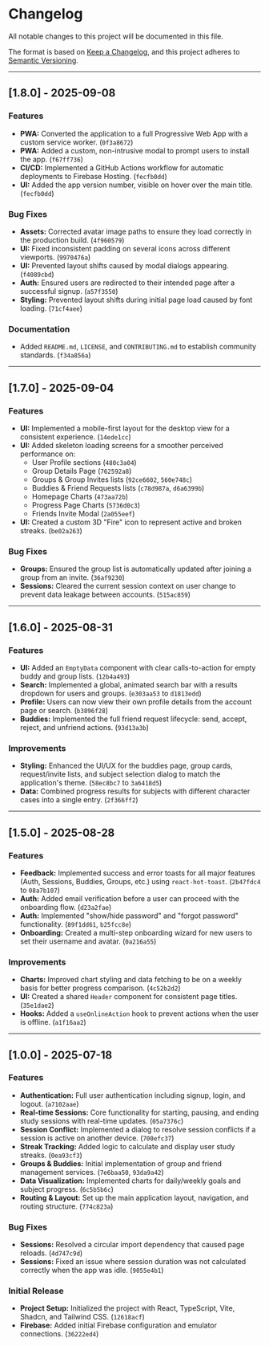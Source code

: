 # Changelog

All notable changes to this project will be documented in this file.

The format is based on [Keep a Changelog](https://keepachangelog.com/en/1.0.0/),
and this project adheres to [Semantic Versioning](https://semver.org/spec/v2.0.0.html).

---

## [1.8.0] - 2025-09-08

### Features

- **PWA:** Converted the application to a full Progressive Web App with a custom service worker. (`0f3a8672`)
- **PWA:** Added a custom, non-intrusive modal to prompt users to install the app. (`f67ff736`)
- **CI/CD:** Implemented a GitHub Actions workflow for automatic deployments to Firebase Hosting. (`fecfb0dd`)
- **UI:** Added the app version number, visible on hover over the main title. (`fecfb0dd`)

### Bug Fixes

- **Assets:** Corrected avatar image paths to ensure they load correctly in the production build. (`4f960579`)
- **UI:** Fixed inconsistent padding on several icons across different viewports. (`9970476a`)
- **UI:** Prevented layout shifts caused by modal dialogs appearing. (`f4089cbd`)
- **Auth:** Ensured users are redirected to their intended page after a successful signup. (`a57f3550`)
- **Styling:** Prevented layout shifts during initial page load caused by font loading. (`71cf4aee`)

### Documentation

- Added `README.md`, `LICENSE`, and `CONTRIBUTING.md` to establish community standards. (`f34a856a`)

---

## [1.7.0] - 2025-09-04

### Features

- **UI:** Implemented a mobile-first layout for the desktop view for a consistent experience. (`14ede1cc`)
- **UI:** Added skeleton loading screens for a smoother perceived performance on:
  - User Profile sections (`480c3a04`)
  - Group Details Page (`762592a8`)
  - Groups & Group Invites lists (`92ce6602`, `560e748c`)
  - Buddies & Friend Requests lists (`c78d987a`, `d6a6399b`)
  - Homepage Charts (`473aa72b`)
  - Progress Page Charts (`5736d0c3`)
  - Friends Invite Modal (`2a055eef`)
- **UI:** Created a custom 3D "Fire" icon to represent active and broken streaks. (`be02a263`)

### Bug Fixes

- **Groups:** Ensured the group list is automatically updated after joining a group from an invite. (`36af9230`)
- **Sessions:** Cleared the current session context on user change to prevent data leakage between accounts. (`515ac859`)

---

## [1.6.0] - 2025-08-31

### Features

- **UI:** Added an `EmptyData` component with clear calls-to-action for empty buddy and group lists. (`12b4a493`)
- **Search:** Implemented a global, animated search bar with a results dropdown for users and groups. (`e303aa53` to `d1813edd`)
- **Profile:** Users can now view their own profile details from the account page or search. (`b3896f28`)
- **Buddies:** Implemented the full friend request lifecycle: send, accept, reject, and unfriend actions. (`93d13a3b`)

### Improvements

- **Styling:** Enhanced the UI/UX for the buddies page, group cards, request/invite lists, and subject selection dialog to match the application's theme. (`58ec8bc7` to `3a6418d5`)
- **Data:** Combined progress results for subjects with different character cases into a single entry. (`2f366ff2`)

---

## [1.5.0] - 2025-08-28

### Features

- **Feedback:** Implemented success and error toasts for all major features (Auth, Sessions, Buddies, Groups, etc.) using `react-hot-toast`. (`2b47fdc4` to `08a7b107`)
- **Auth:** Added email verification before a user can proceed with the onboarding flow. (`d23a2fae`)
- **Auth:** Implemented "show/hide password" and "forgot password" functionality. (`89f1dd61`, `b25fcc8e`)
- **Onboarding:** Created a multi-step onboarding wizard for new users to set their username and avatar. (`0a216a55`)

### Improvements

- **Charts:** Improved chart styling and data fetching to be on a weekly basis for better progress comparison. (`4c52b2d2`)
- **UI:** Created a shared `Header` component for consistent page titles. (`35e1dae2`)
- **Hooks:** Added a `useOnlineAction` hook to prevent actions when the user is offline. (`a1f16aa2`)

---

## [1.0.0] - 2025-07-18

### Features

- **Authentication:** Full user authentication including signup, login, and logout. (`a7102aae`)
- **Real-time Sessions:** Core functionality for starting, pausing, and ending study sessions with real-time updates. (`05a7376c`)
- **Session Conflict:** Implemented a dialog to resolve session conflicts if a session is active on another device. (`700efc37`)
- **Streak Tracking:** Added logic to calculate and display user study streaks. (`0ea93cf3`)
- **Groups & Buddies:** Initial implementation of group and friend management services. (`7e6baa50`, `93da9a42`)
- **Data Visualization:** Implemented charts for daily/weekly goals and subject progress. (`6c5b5b6c`)
- **Routing & Layout:** Set up the main application layout, navigation, and routing structure. (`774c823a`)

### Bug Fixes

- **Sessions:** Resolved a circular import dependency that caused page reloads. (`4d747c9d`)
- **Sessions:** Fixed an issue where session duration was not calculated correctly when the app was idle. (`9055e4b1`)

### Initial Release

- **Project Setup:** Initialized the project with React, TypeScript, Vite, Shadcn, and Tailwind CSS. (`12618acf`)
- **Firebase:** Added initial Firebase configuration and emulator connections. (`36222ed4`)

